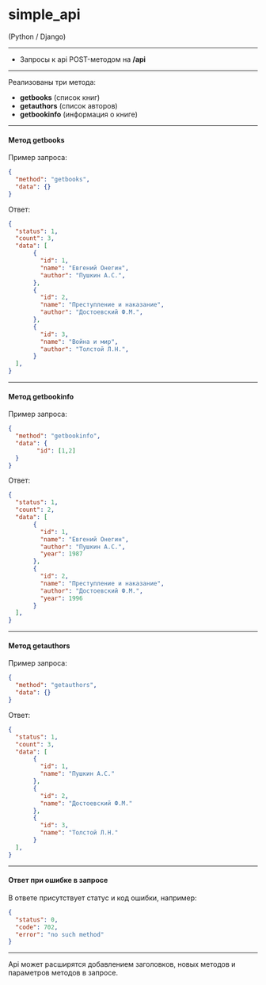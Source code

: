 # simple_api
(Python / Django)

***
* Запросы к api POST-методом на  **/api**

***
Реализованы три метода:
 - **getbooks** (список книг)
 - **getauthors** (список авторов)
 - **getbookinfo** (информация о книге)
 
*** 
#### **Метод getbooks**
Пример запроса:  
```json  
{  
  "method": "getbooks",  
  "data": {}  
}
```

Ответ:
```json  
{  
  "status": 1,  
  "count": 3,
  "data": [  
       {  
         "id": 1,  
         "name": "Евгений Онегин",  
         "author": "Пушкин А.С.",  
       },  
       {  
         "id": 2,  
         "name": "Преступление и наказание",  
         "author": "Достоевский Ф.М.",  
       },  
       {  
         "id": 3,  
         "name": "Война и мир",  
         "author": "Толстой Л.Н.",  
       }  
  ],  
}  
```
  
***
#### **Метод getbookinfo**  
Пример запроса:  
```json  
{  
  "method": "getbookinfo",  
  "data": {  
        "id": [1,2]  
  }  
}
```

Ответ:  
```json  
{
  "status": 1,
  "count": 2,
  "data": [
       {
         "id": 1,
         "name": "Евгений Онегин",
         "author": "Пушкин А.С.",
         "year": 1987
       },
       {
         "id": 2,
         "name": "Преступление и наказание",
         "author": "Достоевский Ф.М.",
         "year": 1996
       }
  ],
}  
```
  
***
#### **Метод getauthors**  
Пример запроса:  
```json  
{  
  "method": "getauthors",  
  "data": {}  
}
```
Ответ:  
```json  
{
  "status": 1,
  "count": 3,
  "data": [
       {
         "id": 1,
         "name": "Пушкин А.С."
       },
       {
         "id": 2,
         "name": "Достоевский Ф.М."
       },
       {
         "id": 3,
         "name": "Толстой Л.Н."
       }
  ],
}
```
  
***
#### **Ответ при ошибке в запросе**  
В ответе присутствует статус и код ошибки, например:  
```json  
{
  "status": 0,
  "code": 702,
  "error": "no such method"
}
```  

***
Api может расширятся добавлением заголовков, новых методов и параметров методов в запросе.  


